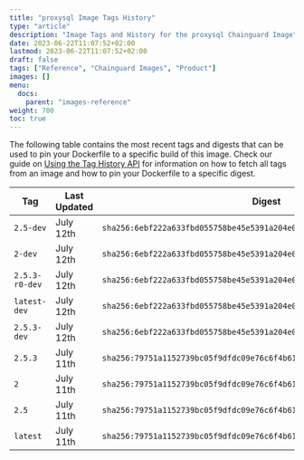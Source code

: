 ```yaml
---
title: "proxysql Image Tags History"
type: "article"
description: "Image Tags and History for the proxysql Chainguard Image"
date: 2023-06-22T11:07:52+02:00
lastmod: 2023-06-22T11:07:52+02:00
draft: false
tags: ["Reference", "Chainguard Images", "Product"]
images: []
menu:
  docs:
    parent: "images-reference"
weight: 700
toc: true
---
```


The following table contains the most recent tags and digests that can be used to pin your Dockerfile to a specific build of this image. Check our guide on [Using the Tag History API](/chainguard/chainguard-images/using-the-tag-history-api/) for information on how to fetch all tags from an image and how to pin your Dockerfile to a specific digest.

| Tag            | Last Updated | Digest                                                                    |
|----------------|--------------|---------------------------------------------------------------------------|
| `2.5-dev`      | July 12th    | `sha256:6ebf222a633fbd055758be45e5391a204e0dcd4f777e3dab757236fabedb8565` |
| `2-dev`        | July 12th    | `sha256:6ebf222a633fbd055758be45e5391a204e0dcd4f777e3dab757236fabedb8565` |
| `2.5.3-r0-dev` | July 12th    | `sha256:6ebf222a633fbd055758be45e5391a204e0dcd4f777e3dab757236fabedb8565` |
| `latest-dev`   | July 12th    | `sha256:6ebf222a633fbd055758be45e5391a204e0dcd4f777e3dab757236fabedb8565` |
| `2.5.3-dev`    | July 12th    | `sha256:6ebf222a633fbd055758be45e5391a204e0dcd4f777e3dab757236fabedb8565` |
| `2.5.3`        | July 11th    | `sha256:79751a1152739bc05f9dfdc09e76c6f4b619ca1990c05ebdfebd4f45da9d64ac` |
| `2`            | July 11th    | `sha256:79751a1152739bc05f9dfdc09e76c6f4b619ca1990c05ebdfebd4f45da9d64ac` |
| `2.5`          | July 11th    | `sha256:79751a1152739bc05f9dfdc09e76c6f4b619ca1990c05ebdfebd4f45da9d64ac` |
| `latest`       | July 11th    | `sha256:79751a1152739bc05f9dfdc09e76c6f4b619ca1990c05ebdfebd4f45da9d64ac` |
